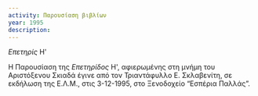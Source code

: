 ```yaml
---
activity: Παρουσίαση βιβλίων
year: 1995
description: 
---
```


*Επετηρίς* Η'

Η Παρουσίαση της *Επετηρίδος* Η', αφιερωμένης στη μνήμη του Αριστόξενου Σκιαδά έγινε από τον Τριαντάφυλλο Ε. Σκλαβενίτη, σε εκδήλωση της Ε.Λ.Μ., στις 3-12-1995, στο Ξενοδοχείο “Εσπέρια Παλλάς”.

